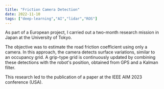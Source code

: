 ```yaml
---
title: "Friction Camera Detection"
date: 2022-11-10
tags: ["deep-learning","AI","lidar","ROS"]
---
```


As part of a European project, I carried out a two-month research mission in Japan at the University of Tokyo.

The objective was to estimate the road friction coefficient using only a camera. In this approach, the camera detects surface variations, similar to an occupancy grid. A grip-type grid is continuously updated by combining these detections with the robot's position, obtained from GPS and a Kalman filter.

This research led to the publication of a paper at the IEEE AIM 2023 conference (USA).